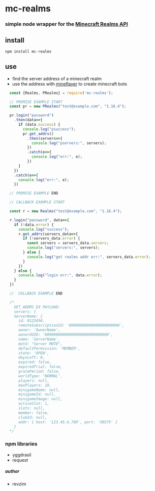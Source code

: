 # mc-realms
### simple node wrapper for the [Minecraft Realms API](https://pc.realms.minecraft.net/)

## install
`npm install mc-realms`

## use
* find the server address of a minecraft realm
* use the address with [mineflayer](https://github.com/PrismarineJS/mineflayer) to create minecraft bots
```javascript
  const {Realms, PRealms} = require('mc-realms');

  // PROMISE EXAMPLE START
  const pr = new PRealms("test@example.com", "1.16.4");

  pr.login("password")
    .then(data=>{
      if (data.success) {
        console.log("psuccess");
        pr.get_addrs()
          .then(servers=>{
            console.log("pservers:", servers);
          })
          .catch(e=>{
            console.log("err:", e);
          })
      }
    })
    .catch(e=>{
      console.log("err:", e);
    })

  // PROMISE EXAMPLE END

  // CALLBACK EXAMPLE START

  const r = new Realms("test@example.com", "1.16.4");

  r.login("password", data=>{
    if (!data.error) {
      console.log("success");
      r.get_addrs(servers_data=>{
        if (!servers_data.error) {
          const servers = servers_data.servers;
          console.log("servers:", servers);
        } else {
          console.log("get realms addr err:", servers_data.error);
        }
      })
    } else {
      console.log("login err:", data.error);
    }
  })

  //  CALLBACK EXAMPLE END

  /*
    GET_ADDRS EX PAYLOAD:
    servers: {
    ServerName: {
      id: 0123456,
      remoteSubscriptionId: '00000000000000000000000',
      owner: 'OwnerName',
      ownerUUID: '00000000000000000000000000000',
      name: 'ServerName',
      motd: "Server MOTD",
      defaultPermission: 'MEMBER',
      state: 'OPEN',
      daysLeft: 0,
      expired: false,
      expiredTrial: false,
      gracePeriod: false,
      worldType: 'NORMAL',
      players: null,
      maxPlayers: 10,
      minigameName: null,
      minigameId: null,
      minigameImage: null,
      activeSlot: 1,
      slots: null,
      member: false,
      clubId: null,
      addr: { host: '123.45.6.789', port: '30575' }
    }
  */

```

### npm libraries
* yggdrasil
* request

##### author
* revzim

